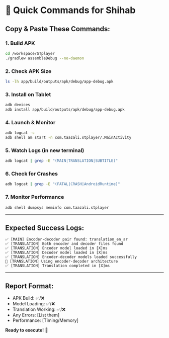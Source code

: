 # 🚀 Quick Commands for Shihab

## **Copy & Paste These Commands:**

### **1. Build APK**
```bash
cd /workspace/STplayer
./gradlew assembleDebug --no-daemon
```

### **2. Check APK Size**
```bash
ls -lh app/build/outputs/apk/debug/app-debug.apk
```

### **3. Install on Tablet**
```bash
adb devices
adb install app/build/outputs/apk/debug/app-debug.apk
```

### **4. Launch & Monitor**
```bash
adb logcat -c
adb shell am start -n com.taazali.stplayer/.MainActivity
```

### **5. Watch Logs (in new terminal)**
```bash
adb logcat | grep -E "(MAIN|TRANSLATION|SUBTITLE)"
```

### **6. Check for Crashes**
```bash
adb logcat | grep -E "(FATAL|CRASH|AndroidRuntime)"
```

### **7. Monitor Performance**
```bash
adb shell dumpsys meminfo com.taazali.stplayer
```

---

## **Expected Success Logs:**
```
✅ [MAIN] Encoder-decoder pair found: translation_en_ar
✅ [TRANSLATION] Both encoder and decoder files found
✅ [TRANSLATION] Encoder model loaded in [X]ms
✅ [TRANSLATION] Decoder model loaded in [X]ms
✅ [TRANSLATION] Encoder-decoder models loaded successfully
🔧 [TRANSLATION] Using encoder-decoder architecture
✅ [TRANSLATION] Translation completed in [X]ms
```

---

## **Report Format:**
- APK Build: ✅/❌
- Model Loading: ✅/❌  
- Translation Working: ✅/❌
- Any Errors: [List them]
- Performance: [Timing/Memory]

**Ready to execute!** 🎯 